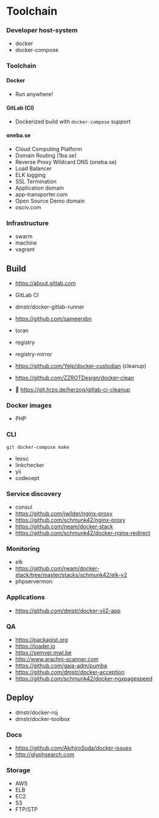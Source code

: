 # Toolchain

### Developer host-system

- docker
- docker-compose


### Toolchain

#### Docker

- Run anywhere!

#### GitLab (CI)

- Dockerized build with `docker-compose` support

#### oneba.se

- Cloud Computing Platform
- Domain Routing (1ba.se)
- Reverse Proxy Wildcard DNS (oneba.se)
- Load Balancer
- ELK logging
- SSL Termination
- Application domain
 - app-transporter.com
- Open Source Demo domain
 - osciv.com


### Infrastructure

- swarm
- machine
- vagrant

## Build

- https://about.gitlab.com


- GitLab CI
 - dmstr/docker-gitlab-runner
- https://github.com/sameersbn
- toran
- registry
- registry-mirror
- https://github.com/Yelp/docker-custodian (cleanup)
- https://github.com/ZZROTDesign/docker-clean
- :orange_book: https://git.hrzg.de/herzog/gitlab-ci-cleanup

### Docker images

- PHP

### CLI

    git docker-compose make

- lessc
- linkchecker
- yii
- codecept

### Service discovery

- consul
- https://github.com/jwilder/nginx-proxy
- https://github.com/schmunk42/nginx-proxy
- https://github.com/neam/docker-stack
- https://github.com/schmunk42/docker-nginx-redirect

### Monitoring

- elk
 - https://github.com/neam/docker-stack/tree/master/stacks/schmunk42/elk-v2
- phpservermon

### Applications

- https://github.com/dmstr/docker-yii2-app

### QA

- https://packagist.org
- https://loader.io
- https://semver.mwl.be
- http://www.arachni-scanner.com
- https://github.com/gaia-adm/pumba
- https://github.com/dmstr/docker-acception
- https://github.com/schmunk42/docker-ngxpagespeed

## Deploy

- dmstr/docker-roj
 - dmstr/docker-toolbox

### Docs

- https://github.com/AkihiroSuda/docker-issues
- http://glyphsearch.com

### Storage

- AWS
 - ELB
 - EC2
 - S3
- FTP/STP